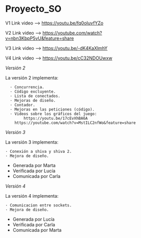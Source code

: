# Proyecto_SO

V1 Link video --> https://youtu.be/fq0oIuvfYZo

V2 Link video --> https://youtube.com/watch?v=nbn3KbpP5vU&feature=share

V3 Link video --> https://youtu.be/-dK4KaXlmhY

V4 Link video --> https://youtu.be/cC32NDOUwxw



*Versión 2*

  La versión 2 implementa:
  
      · Concurrencia.
      · Código excluyente.
      · Lista de conectados.
      · Mejoras de diseño.
      · Contador.
      · Mejoras en las peticiones (código).
      · Videos sobre los gráficos del juego:
      		https://youtu.be/17cEvXhBA6A 
		https://youtube.com/watch?v=MstILC2nfWo&feature=share
		
		
*Versión 3*

  La versión 3 implementa:
  
	· Conexión a shiva y shiva 2.
	· Mejora de diseño.
	
- Generada por Marta
- Verificada por Lucía
- Comunicada por Carla 


*Versión 4*

  La versión 4 implementa:
  
  	· Comunicacion entre sockets.
	· Mejora de diseño.
	
- Generada por Lucía
- Verificada por Carla
- Comunicada por Marta 
